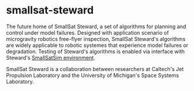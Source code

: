 # smallsat-steward

The future home of SmallSat Steward, a set of algorithms for planning and control under model failures. Designed with application scenario of microgravity robotics free-flyer inspection, SmallSat Steward's algorithms are widely applicable to robotic systemes that experience model failures or degradation. Testing of Steward's algorithms is enabled via interface with Steward's [SmallSatSim environment](https://github.com/albee/smallsat-sim).

SmallSat Steward is a collaboration between researchers at Caltech's Jet Propulsion Laboratory and the University of Michigan's Space Systems Laboratory.

